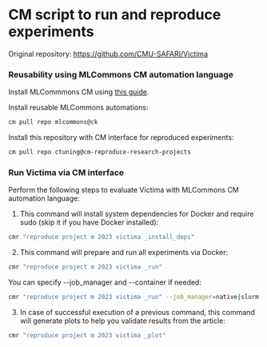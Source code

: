 # CM script to run and reproduce experiments

Original repository: https://github.com/CMU-SAFARI/Victima


### Reusability using MLCommons CM automation language

Install MLCommmons CM using [this guide](https://github.com/mlcommons/ck/blob/master/docs/installation.md).

Install reusable MLCommons automations: 

```bash
cm pull repo mlcommons@ck
```

Install this repository with CM interface for reproduced experiments:
```bash
cm pull repo ctuning@cm-reproduce-research-projects
```

### Run Victima via CM interface

Perform the following steps to evaluate Victima with MLCommons CM automation language:

1) This command will install system dependencies for Docker and require sudo (skip it if you have Docker installed):
```bash
cmr "reproduce project m 2023 victima _install_deps"
```

2) This command will prepare and run all experiments via Docker:

```bash
cmr "reproduce project m 2023 victima _run" 
```

You can specify --job_manager and --container if needed:
```bash
cmr "reproduce project m 2023 victima _run" --job_manager=native|slurm --contianer=docker|podman
```

3) In case of successful execution of a previous command, this command will generate plots to help you validate results from the article:

```bash
cmr "reproduce project m 2023 victima _plot"
```
